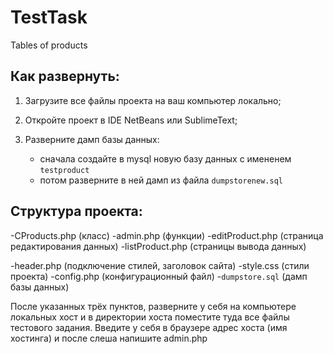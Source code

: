 # TestTask
Tables of products

## Как развернуть:

   1) Загрузите все файлы проекта на ваш компьютер локально;

   2) Откройте проект в IDE NetBeans или SublimeText;

   3) Разверните дамп базы данных:
        - сначала создайте в mysql новую базу данных с имененем `testproduct` 
        - потом разверните в ней дамп из файла `dumpstorenew.sql`
        
## Структура проекта:
 -CProducts.php (класс)
 -admin.php (функции)
 -editProduct.php  (страница редактирования данных)
 -listProduct.php  (страницы вывода данных)

 -header.php (подключение стилей, заголовок сайта) 
 -style.css (стили проекта)
 -config.php (конфигурационный файл)
 -`dumpstore.sql` (дамп базы данных)
 
 
 После указанных трёх пунктов, разверните у себя на компьютере локальных хост и в директории хоста поместите туда все файлы тестового задания.
 Введите у себя в браузере адрес хоста (имя хостинга) и после слеша напишите admin.php
